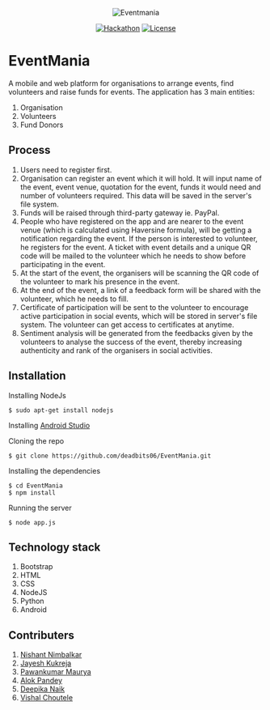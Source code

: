 <div align="center">
  
![Eventmania](https://i.imgur.com/RHzYyuK.png)

[![Hackathon](https://img.shields.io/badge/hackathon-RAIT-brightgreen.svg)](http://innowait.co.in/) 
[![License](https://img.shields.io/badge/license-MIT-blue.svg)](LICENSE.md)


</div>

# EventMania

A mobile and web platform for organisations to arrange events, find volunteers and raise funds for events.
The application has 3 main entities:

1. Organisation
2. Volunteers
3. Fund Donors

## Process
1. Users need to register first.
2.  Organisation can register an event which it will hold. It will input name of the event, event venue, quotation for the event, funds it would need and number of volunteers required. This data will be saved in the server's file system.
3. Funds will be raised through third-party gateway ie. PayPal.
4.  People who have registered on the app and are nearer to the event venue (which is calculated using Haversine formula), will be getting a notification regarding the event. If the person is interested to volunteer, he registers for the event. A ticket with event details and a unique QR code will be mailed to the volunteer which he needs to show before participating in the event.
5.  At the start of the event, the organisers will be scanning the QR code of the volunteer to mark his presence in the event.
6.  At the end of the event, a link of a feedback form will be shared with the volunteer, which he needs to fill.
7.  Certificate of participation will be sent to the volunteer to encourage active participation in social events, which will be stored in server's file system. The volunteer can get access to certificates at anytime.
8.  Sentiment analysis will be generated from the feedbacks given by the volunteers to analyse the success of the event, thereby increasing authenticity and rank of the organisers in social activities.

## Installation
Installing NodeJs
```
$ sudo apt-get install nodejs
```
Installing [Android Studio](https://developer.android.com/studio/)

Cloning the repo
```
$ git clone https://github.com/deadbits06/EventMania.git
```
Installing the dependencies
```
$ cd EventMania
$ npm install
```
Running the server
```
$ node app.js
```

## Technology stack
1.  Bootstrap
2.  HTML
3.  CSS
4.  NodeJS
5.  Python
6.  Android

## Contributers
1.  <a href="https://github.com/Nishant98">Nishant Nimbalkar</a>
2.  <a href="https://github.com/Jaykukreja">Jayesh Kukreja</a>
3.  <a href="https://github.com/pawanabc59" >Pawankumar Maurya</a>
4.  <a href="https://github.com/alok217" >Alok Pandey</a>
5.  <a href="https://github.com/deepika42" >Deepika Naik</a>
6.  <a href="https://github.com/vishalchoutele123">Vishal Choutele</a>
